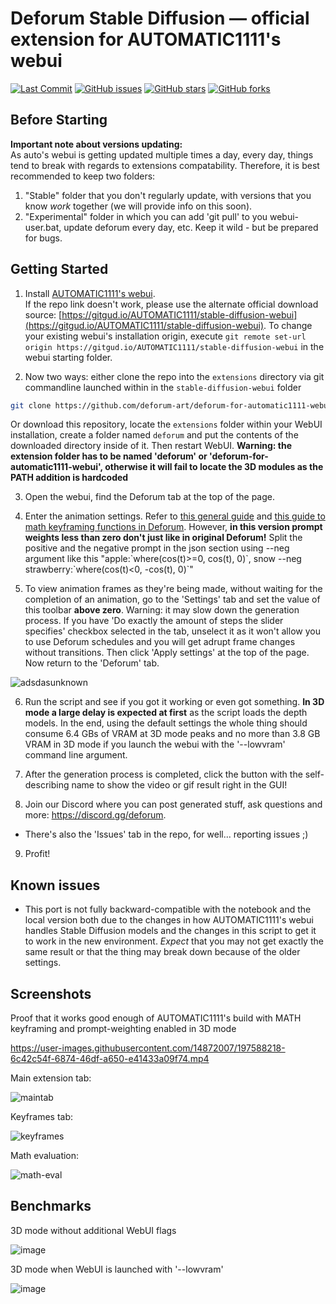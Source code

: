 
# Deforum Stable Diffusion — official extension for AUTOMATIC1111's webui

<p align="left">
    <a href="https://github.com/deforum-art/deforum-for-automatic1111-webui/commits"><img alt="Last Commit" src="https://img.shields.io/github/last-commit/deforum-art/deforum-for-automatic1111-webui"></a>
    <a href="https://github.com/deforum-art/deforum-for-automatic1111-webui/issues"><img alt="GitHub issues" src="https://img.shields.io/github/issues/deforum-art/deforum-for-automatic1111-webui"></a>
    <a href="https://github.com/deforum-art/deforum-for-automatic1111-webui/stargazers"><img alt="GitHub stars" src="https://img.shields.io/github/stars/deforum-art/deforum-for-automatic1111-webui"></a>
    <a href="https://github.com/deforum-art/deforum-for-automatic1111-webui/network"><img alt="GitHub forks" src="https://img.shields.io/github/forks/deforum-art/deforum-for-automatic1111-webui"></a>
    </a>
</p>

## Before Starting

**Important note about versions updating:** <br>
As auto's webui is getting updated multiple times a day, every day, things tend to break with regards to extensions compatability.
Therefore, it is best recommended to keep two folders:
1. "Stable" folder that you don't regularly update, with versions that you know *work* together (we will provide info on this soon). 
2. "Experimental" folder in which you can add 'git pull' to you webui-user.bat, update deforum every day, etc. Keep it wild - but be prepared for bugs. 


## Getting Started

1. Install [AUTOMATIC1111's webui](https://github.com/AUTOMATIC1111/stable-diffusion-webui/). <br>If the repo link doesn't work, please use the alternate official download source: [https://gitgud.io/AUTOMATIC1111/stable-diffusion-webui](https://gitgud.io/AUTOMATIC1111/stable-diffusion-webui). To change your existing webui's installation origin, execute `git remote set-url origin https://gitgud.io/AUTOMATIC1111/stable-diffusion-webui` in the webui starting folder.

2. Now two ways: either clone the repo into the `extensions` directory via git commandline launched within in the `stable-diffusion-webui` folder

```sh
git clone https://github.com/deforum-art/deforum-for-automatic1111-webui
```

Or download this repository, locate the `extensions` folder within your WebUI installation, create a folder named `deforum` and put the contents of the downloaded directory inside of it. Then restart WebUI. **Warning: the extension folder has to be named 'deforum' or 'deforum-for-automatic1111-webui', otherwise it will fail to locate the 3D modules as the PATH addition is hardcoded**

3. Open the webui, find the Deforum tab at the top of the page.

4. Enter the animation settings. Refer to [this general guide](https://docs.google.com/document/d/1pEobUknMFMkn8F5TMsv8qRzamXX_75BShMMXV8IFslI/edit) and [this guide to math keyframing functions in Deforum](https://docs.google.com/document/d/1pfW1PwbDIuW0cv-dnuyYj1UzPqe23BlSLTJsqazffXM/edit?usp=sharing). However, **in this version prompt weights less than zero don't just like in original Deforum!** Split the positive and the negative prompt in the json section using --neg argument like this "apple:\`where(cos(t)>=0, cos(t), 0)\`, snow --neg strawberry:\`where(cos(t)<0, -cos(t), 0)\`"

5. To view animation frames as they're being made, without waiting for the completion of an animation, go to the 'Settings' tab and set the value of this toolbar **above zero**. Warning: it may slow down the generation process. If you have 'Do exactly the amount of steps the slider specifies' checkbox selected in the tab, unselect it as it won't allow you to use Deforum schedules and you will get adrupt frame changes without transitions. Then click 'Apply settings' at the top of the page. Now return to the 'Deforum' tab.

![adsdasunknown](https://user-images.githubusercontent.com/14872007/196064311-1b79866a-e55b-438a-84a7-004ff30829ad.png)


6. Run the script and see if you got it working or even got something. **In 3D mode a large delay is expected at first** as the script loads the depth models. In the end, using the default settings the whole thing should consume 6.4 GBs of VRAM at 3D mode peaks and no more than 3.8 GB VRAM in 3D mode if you launch the webui with the '--lowvram' command line argument.

7. After the generation process is completed, click the button with the self-describing name to show the video or gif result right in the GUI!

8. Join our Discord where you can post generated stuff, ask questions and more: https://discord.gg/deforum. <br>
* There's also the 'Issues' tab in the repo, for well... reporting issues ;) 

9. Profit!

## Known issues

* This port is not fully backward-compatible with the notebook and the local version both due to the changes in how AUTOMATIC1111's webui handles Stable Diffusion models and the changes in this script to get it to work in the new environment. *Expect* that you may not get exactly the same result or that the thing may break down because of the older settings.

## Screenshots

Proof that it works good enough of AUTOMATIC1111's build with MATH keyframing and prompt-weighting enabled in 3D mode

https://user-images.githubusercontent.com/14872007/197588218-6c42c54f-6874-46df-a650-e41433a09f74.mp4


Main extension tab:

![maintab](https://user-images.githubusercontent.com/121192995/215362176-4e5599c1-9cb6-4bf9-964d-0ff882661993.png)

Keyframes tab:

![keyframes](https://user-images.githubusercontent.com/121192995/215362228-c239c43a-d565-4862-b490-d18b19eaaaa5.png)

Math evaluation:

![math-eval](https://user-images.githubusercontent.com/121192995/215362467-481127a4-247a-4b0d-924a-d10719aa4c01.png)


## Benchmarks

3D mode without additional WebUI flags

![image](https://user-images.githubusercontent.com/14872007/196294447-7817f138-ec4b-4001-885f-454f8667100d.png)

3D mode when WebUI is launched with '--lowvram'

![image](https://user-images.githubusercontent.com/14872007/196294517-125fbb27-c06d-4c4b-bcbc-7c743103eff6.png)

